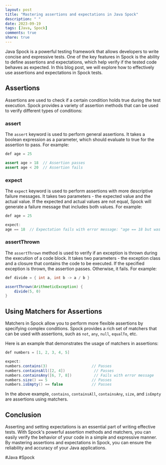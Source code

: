 ```yaml
---
layout: post
title: "Mastering assertions and expectations in Java Spock"
description: " "
date: 2023-09-19
tags: [Java, Spock]
comments: true
share: true
---
```


Java Spock is a powerful testing framework that allows developers to write concise and expressive tests. One of the key features in Spock is the ability to define assertions and expectations, which help verify if the tested code behaves as expected. In this blog post, we will explore how to effectively use assertions and expectations in Spock tests.

## Assertions
Assertions are used to check if a certain condition holds true during the test execution. Spock provides a variety of assertion methods that can be used to verify different types of conditions:

### assert
The `assert` keyword is used to perform general assertions. It takes a boolean expression as a parameter, which should evaluate to true for the assertion to pass. For example:

```java
def age = 25

assert age > 18  // Assertion passes
assert age < 20  // Assertion fails
```

### expect
The `expect` keyword is used to perform assertions with more descriptive failure messages. It takes two parameters - the expected value and the actual value. If the expected and actual values are not equal, Spock will generate a failure message that includes both values. For example:

```java
def age = 25

expect:
age == 18  // Expectation fails with error message: "age == 18 but was 25"
```

### assertThrown
The `assertThrown` method is used to verify if an exception is thrown during the execution of a code block. It takes two parameters - the exception class and a closure that contains the code to be executed. If the specified exception is thrown, the assertion passes. Otherwise, it fails. For example:

```java
def divide = { int a, int b -> a / b }

assertThrown(ArithmeticException) {
    divide(5, 0)
}
```

## Using Matchers for Assertions
Matchers in Spock allow you to perform more flexible assertions by specifying complex conditions. Spock provides a rich set of matchers that can be used with assertions, such as `not`, `any`, `null`, `equalTo`, etc.

Here is an example that demonstrates the usage of matchers in assertions:

```java
def numbers = [1, 2, 3, 4, 5]

expect:
numbers.contains(3)                    // Passes
numbers.containsAll([2, 4])             // Passes
numbers.containsAny([6, 7, 8])          // Fails with error message
numbers.size() == 5                    // Passes
numbers.isEmpty() == false             // Passes
```

In the above example, `contains`, `containsAll`, `containsAny`, `size`, and `isEmpty` are assertions using matchers.

## Conclusion
Asserting and setting expectations is an essential part of writing effective tests. With Spock's powerful assertion methods and matchers, you can easily verify the behavior of your code in a simple and expressive manner. By mastering assertions and expectations in Spock, you can ensure the reliability and accuracy of your Java applications.

#Java #Spock